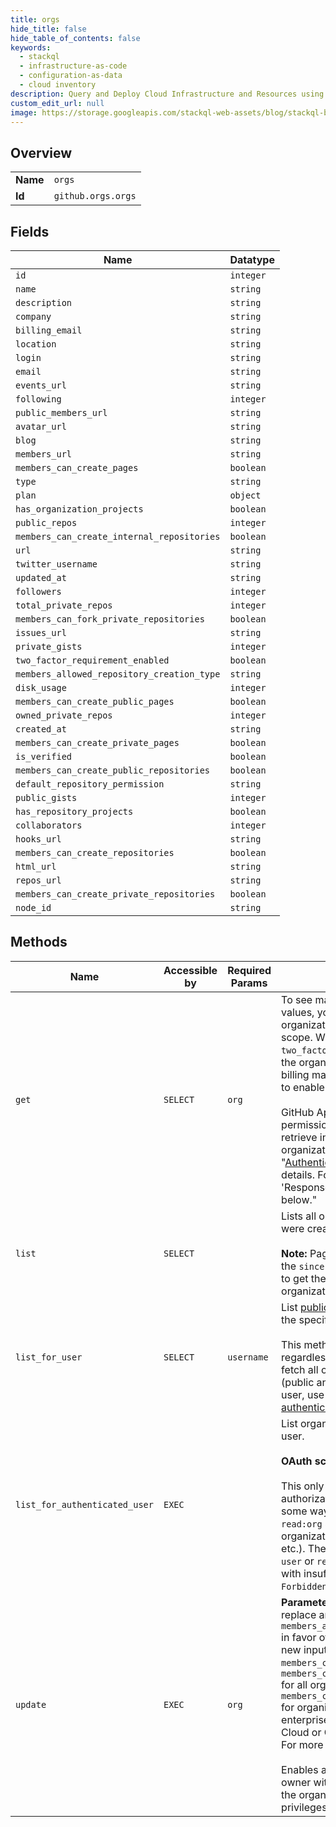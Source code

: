 ```yaml
---
title: orgs
hide_title: false
hide_table_of_contents: false
keywords:
  - stackql
  - infrastructure-as-code
  - configuration-as-data
  - cloud inventory
description: Query and Deploy Cloud Infrastructure and Resources using SQL
custom_edit_url: null
image: https://storage.googleapis.com/stackql-web-assets/blog/stackql-blog-post-featured-image.png
---
```

  
    

## Overview
<table><tbody>
<tr><td><b>Name</b></td><td><code>orgs</code></td></tr>
<tr><td><b>Id</b></td><td><code>github.orgs.orgs</code></td></tr>
</tbody></table>

## Fields
| Name | Datatype |
| ---- | -------- |
| `id` | `integer` |
| `name` | `string` |
| `description` | `string` |
| `company` | `string` |
| `billing_email` | `string` |
| `location` | `string` |
| `login` | `string` |
| `email` | `string` |
| `events_url` | `string` |
| `following` | `integer` |
| `public_members_url` | `string` |
| `avatar_url` | `string` |
| `blog` | `string` |
| `members_url` | `string` |
| `members_can_create_pages` | `boolean` |
| `type` | `string` |
| `plan` | `object` |
| `has_organization_projects` | `boolean` |
| `public_repos` | `integer` |
| `members_can_create_internal_repositories` | `boolean` |
| `url` | `string` |
| `twitter_username` | `string` |
| `updated_at` | `string` |
| `followers` | `integer` |
| `total_private_repos` | `integer` |
| `members_can_fork_private_repositories` | `boolean` |
| `issues_url` | `string` |
| `private_gists` | `integer` |
| `two_factor_requirement_enabled` | `boolean` |
| `members_allowed_repository_creation_type` | `string` |
| `disk_usage` | `integer` |
| `members_can_create_public_pages` | `boolean` |
| `owned_private_repos` | `integer` |
| `created_at` | `string` |
| `members_can_create_private_pages` | `boolean` |
| `is_verified` | `boolean` |
| `members_can_create_public_repositories` | `boolean` |
| `default_repository_permission` | `string` |
| `public_gists` | `integer` |
| `has_repository_projects` | `boolean` |
| `collaborators` | `integer` |
| `hooks_url` | `string` |
| `members_can_create_repositories` | `boolean` |
| `html_url` | `string` |
| `repos_url` | `string` |
| `members_can_create_private_repositories` | `boolean` |
| `node_id` | `string` |
## Methods
| Name | Accessible by | Required Params | Description |
| ---- | ------------- | --------------- | ----------- |
| `get` | `SELECT` | `org` | To see many of the organization response values, you need to be an authenticated organization owner with the `admin:org` scope. When the value of `two_factor_requirement_enabled` is `true`, the organization requires all members, billing managers, and outside collaborators to enable [two-factor authentication](https://docs.github.com/articles/securing-your-account-with-two-factor-authentication-2fa/).<br /><br />GitHub Apps with the `Organization plan` permission can use this endpoint to retrieve information about an organization's GitHub plan. See "[Authenticating with GitHub Apps](https://docs.github.com/apps/building-github-apps/authenticating-with-github-apps/)" for details. For an example response, see 'Response with GitHub plan information' below." |
| `list` | `SELECT` |  | Lists all organizations, in the order that they were created on GitHub.<br /><br />**Note:** Pagination is powered exclusively by the `since` parameter. Use the [Link header](https://docs.github.com/rest/overview/resources-in-the-rest-api#link-header) to get the URL for the next page of organizations. |
| `list_for_user` | `SELECT` | `username` | List [public organization memberships](https://docs.github.com/articles/publicizing-or-concealing-organization-membership) for the specified user.<br /><br />This method only lists _public_ memberships, regardless of authentication. If you need to fetch all of the organization memberships (public and private) for the authenticated user, use the [List organizations for the authenticated user](https://docs.github.com/rest/reference/orgs#list-organizations-for-the-authenticated-user) API instead. |
| `list_for_authenticated_user` | `EXEC` |  | List organizations for the authenticated user.<br /><br />**OAuth scope requirements**<br /><br />This only lists organizations that your authorization allows you to operate on in some way (e.g., you can list teams with `read:org` scope, you can publicize your organization membership with `user` scope, etc.). Therefore, this API requires at least `user` or `read:org` scope. OAuth requests with insufficient scope receive a `403 Forbidden` response. |
| `update` | `EXEC` | `org` | **Parameter Deprecation Notice:** GitHub will replace and discontinue `members_allowed_repository_creation_type` in favor of more granular permissions. The new input parameters are `members_can_create_public_repositories`, `members_can_create_private_repositories` for all organizations and `members_can_create_internal_repositories` for organizations associated with an enterprise account using GitHub Enterprise Cloud or GitHub Enterprise Server 2.20+. For more information, see the [blog post](https://developer.github.com/changes/2019-12-03-internal-visibility-changes).<br /><br />Enables an authenticated organization owner with the `admin:org` scope to update the organization's profile and member privileges. |
